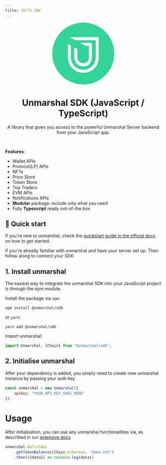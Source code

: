 ```yaml
---
title: JS/TS SDK
---
```

<div align="center">
    <a align="center" href="https://unmarshal.io" target="_blank">
      <img src="https://raw.githubusercontent.com/eucrypt/brand-assets/master/unmarshal_icons/img_circle.svg" alt="Unmarshal JS SDK" height=200/>
    </a>
    <h1 align="center">Unmarshal SDK (JavaScript / TypeScript)</h1>
  <p>
    A library that gives you access to the powerful Unmarshal Server backend from your JavaScript app.
  </p>
  <br/>
</div>

**Features**:

- Wallet APIs
- Protocol(LP) APIs
- NFTs
- Price Store
- Token Store
- Top Traders
- EVM APIs
- Notifications APIs
- **Modular** package: include only what you need
- Fully **Typescript** ready out-of-the box

## 🚀 Quick start

If you're new to unmarshal, check the [quickstart guide in the official docs](https://docs.unmarshal.io/gettingstarted/) on how to get started.

If you're already familiar with unmarshal and have your server set up. Then follow along to connect your SDK:

## 1. Install unmarshal

The easiest way to integrate the unmarshal SDK into your JavaScript project is through the npm module.

Install the package via `npm`:

```shell
npm install @unmarshal/sdk
```

or `yarn`:

```shell
yarn add @unmarshal/sdk
```

Import unmarshal:

```js
import Unmarshal, {Chain} from "@unmarshal/sdk";
```

## 2. Initialise unmarshal

After your dependency is added, you simply need to create new unmarshal instance by passing your auth key

```javascript
const unmarshal = new Unmarshal({
    apiKey: "YOUR_API_KEY_GOES_HERE"
});
```

# Usage

After initialisation, you can use any unmarshal functionalities via, as described in our [extensive docs](https://docs.unmarshal.io)

```typescript
unmarshal.WalletApi
    .getTokenBalances(Chain.ethereum, "demo.eth")
    .then(({data}) => console.log(data))
```
